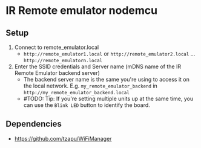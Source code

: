 # IR Remote emulator nodemcu

## Setup
1. Connect to remote_emulator.local
    - `http://remote_emulator1.local` or `http://remote_emulator2.local` ... `http://remote_emulatorn.local`
2. Enter the SSID credentials and Server name (mDNS name of the IR Remote Emulator backend server)
    - The backend server name is the same you're using to access it on the local network. E.g. `my_remote_emulator_backend` in `http://my_remote_emulator_backend.local` 
    - #TODO: Tip: If you're setting multiple units up at the same time, you can use the `Blink LED` button to identify the board.

## Dependencies
- https://github.com/tzapu/WiFiManager